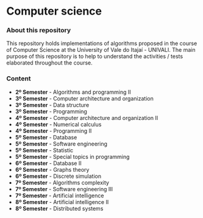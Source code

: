 ﻿# Computer science

### About this repository

This repository holds implementations of algorithms proposed in the course of
Computer Science at the University of Vale do Itajaí - UNIVALI. The main purpose 
of this repository is to help to understand the activities / tests
elaborated throughout the course.

### Content

- **2º Semester** - Algorithms and programming II
- **3º Semester** - Computer architecture and organization
- **3º Semester** - Data structure
- **3º Semester** - Programming
- **4º Semester** - Computer architecture and organization II
- **4º Semester** - Numerical calculus
- **4º Semester** - Programming II
- **5º Semester** - Database
- **5º Semester** - Software engineering
- **5º Semester** - Statistic
- **5º Semester** - Special topics in programming
- **6º Semester** - Database II
- **6º Semester** - Graphs theory
- **6º Semester** - Discrete simulation
- **7º Semester** - Algorithms complexity
- **7º Semester** - Software engineering III
- **7º Semester** - Artificial intelligence
- **8º Semester** - Artificial intelligence II
- **8º Semester** - Distributed systems